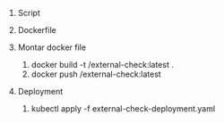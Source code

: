 1. Script
   
2. Dockerfile
   
3. Montar docker file
   1. docker build -t <your-docker-repo>/external-check:latest .
   2. docker push <your-docker-repo>/external-check:latest

4. Deployment
   1. kubectl apply -f external-check-deployment.yaml